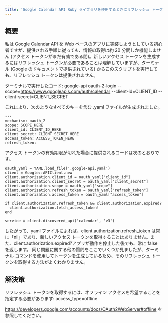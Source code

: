 ```yaml
---
title: 'Google Calendar API Ruby ライブラリを使用するときにリフレッシュ トークンを取得するにはどうすればよいですか?'
---
```


## 概要
私は Google Calendar API を Web ベースのアプリに実装しようとしている初心者ですが、提供される手順に従っても、情報の取得は約 20 分間しか機能しません (アクセス トークンがまだ有効である間)。新しいアクセス トークンを生成するにはリフレッシュ トークンが必要であることは理解していますが、ターミナル (Google のドキュメントで提供されている) からこのスクリプトを実行しても、リフレッシュ トークンは提供されません。

ターミナルで実行したコード:
google-api oauth-2-login --scope=https://www.googleapis.com/auth/calendar --client-id=CLIENT_ID --client-secret=CLIENT_SECRET

これにより、次のようなすべてのキーを含む .yaml ファイルが生成されました。

```
---
mechanism: oauth_2
scope: SCOPE_HERE
client_id: CLIENT_ID_HERE
client_secret: CLIENT_SECRET_HERE
access_token: ACCESS_TOKEN_HERE
refresh_token: 

```
アクセス トークンの有効期限が切れた場合に提供されるコードは次のとおりです。

```
oauth_yaml = YAML.load_file('.google-api.yaml')
client = Google::APIClient.new
client.authorization.client_id = oauth_yaml["client_id"]
client.authorization.client_secret = oauth_yaml["client_secret"]
client.authorization.scope = oauth_yaml["scope"]
client.authorization.refresh_token = oauth_yaml["refresh_token"]
client.authorization.access_token = oauth_yaml["access_token"]

if client.authorization.refresh_token && client.authorization.expired?
  client.authorization.fetch_access_token!
end

service = client.discovered_api('calendar', 'v3')

```
したがって、yaml ファイルによれば、client.authorization.refresh_token は常に「nil」であり、新しいアクセス トークンを取得することはありません。また、client.authorization.expired?アプリが動作を停止した後でも、常に false を返します。
同じ問題に関する他の質問をここでいくつか見ましたが、ターミナル コマンドを使用してトークンを生成しているため、そのリフレッシュ トークンを取得する方法がよくわかりません。

## 解決策
リフレッシュ トークンを取得するには、オフライン アクセスを希望することを指定する必要があります: access_type=offline

https://developers.google.com/accounts/docs/OAuth2WebServer#offline を参照してください。

